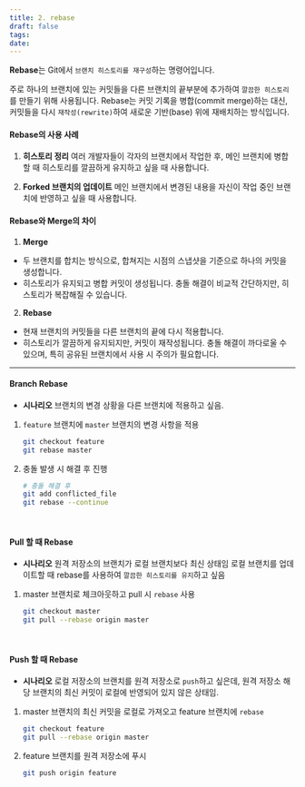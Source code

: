 ```yaml
---
title: 2. rebase
draft: false
tags: 
date:
---
```


**Rebase**는 Git에서 `브랜치 히스토리를 재구성`하는 명령어입니다.

주로 하나의 브랜치에 있는 커밋들을 다른 브랜치의 끝부분에 추가하여 `깔끔한 히스토리`를 만들기 위해 사용됩니다. Rebase는 커밋 기록을 병합(commit merge)하는 대신, 커밋들을 다시 `재작성(rewrite)`하여 새로운 기반(base) 위에 재배치하는 방식입니다.
<br>

#### Rebase의 사용 사례

1. **히스토리 정리**
    여러 개발자들이 각자의 브랜치에서 작업한 후, 메인 브랜치에 병합할 때 히스토리를 깔끔하게 유지하고 싶을 때 사용합니다.
    <br>    

2. **Forked 브랜치의 업데이트**
    메인 브랜치에서 변경된 내용을 자신이 작업 중인 브랜치에 반영하고 싶을 때 사용합니다.
    <br>

#### Rebase와 Merge의 차이

1. **Merge**
- 두 브랜치를 합치는 방식으로, 합쳐지는 시점의 스냅샷을 기준으로 하나의 커밋을 생성합니다.
- 히스토리가 유지되고 병합 커밋이 생성됩니다. 충돌 해결이 비교적 간단하지만, 히스토리가 복잡해질 수 있습니다.

2. **Rebase**
- 현재 브랜치의 커밋들을 다른 브랜치의 끝에 다시 적용합니다.
- 히스토리가 깔끔하게 유지되지만, 커밋이 재작성됩니다. 충돌 해결이 까다로울 수 있으며, 특히 공유된 브랜치에서 사용 시 주의가 필요합니다.

---

#### Branch Rebase

- **시나리오**
    브랜치의 변경 상황을 다른 브랜치에 적용하고 싶음.

1. `feature` 브랜치에 `master` 브랜치의 변경 사항을 적용
    ```bash
    git checkout feature
    git rebase master
    ```
2. 충돌 발생 시 해결 후 진행
    ```bash
    # 충돌 해결 후
    git add conflicted_file
    git rebase --continue
    ```
<br>

#### Pull 할 때 Rebase
- **시나리오**
    원격 저장소의 브랜치가 로컬 브랜치보다 최신 상태임
    로컬 브랜치를 업데이트할 때 rebase를 사용하여 `깔끔한 히스토리를 유지`하고 싶음

1. master 브랜치로 체크아웃하고 pull 시 `rebase` 사용
    ```bash
    git checkout master
    git pull --rebase origin master
    ```
<br>

#### Push 할 때 Rebase
- **시나리오**
    로컬 저장소의 브랜치를 원격 저장소로 `push`하고 싶은데, 원격 저장소 해당 브랜치의 최신 커밋이 로컬에 반영되어 있지 않은 상태임.

1. master 브랜치의 최신 커밋을 로컬로 가져오고 feature 브랜치에 `rebase`
    ```bash
    git checkout feature
    git pull --rebase origin master
    ```
2. feature 브랜치를 원격 저장소에 푸시
    ```bash
    git push origin feature
    ```
<br>
